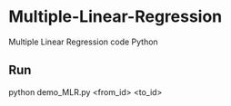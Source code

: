 # Multiple-Linear-Regression
Multiple Linear Regression code Python
## Run
python demo_MLR.py <from_id> <to_id>

